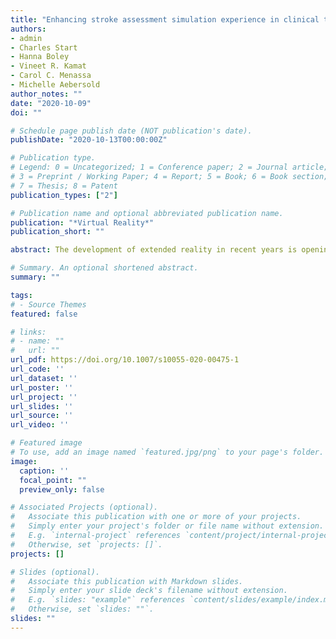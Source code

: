 ```yaml
---
title: "Enhancing stroke assessment simulation experience in clinical training using augmented reality"
authors:
- admin
- Charles Start
- Hanna Boley
- Vineet R. Kamat
- Carol C. Menassa
- Michelle Aebersold
author_notes: ""
date: "2020-10-09"
doi: ""

# Schedule page publish date (NOT publication's date).
publishDate: "2020-10-13T00:00:00Z"

# Publication type.
# Legend: 0 = Uncategorized; 1 = Conference paper; 2 = Journal article;
# 3 = Preprint / Working Paper; 4 = Report; 5 = Book; 6 = Book section;
# 7 = Thesis; 8 = Patent
publication_types: ["2"]

# Publication name and optional abbreviated publication name.
publication: "*Virtual Reality*"
publication_short: ""

abstract: The development of extended reality in recent years is opening doors for using extended reality devices (virtual reality, augmented, and mixed reality devices) in education and healthcare. The purpose of this pilot study was to test the use of augmented reality in teaching healthcare practitioners in a stroke assessment simulation designed for clinical training, where students at nursing school are targets in the study. To conduct our feasibility, a simulation application was developed for the mixed reality device that projects a human face displaying facial drooping (a symptom of stroke) onto a computerized training mannequin. Nursing students were then placed in a clinical simulation wherein they wore the mixed reality device and performed an assessment of their mannequin patient to identify the symptom of stroke and act accordingly. The students completed a survey following their simulations, and then provided feedback on the device and the quality of their experience. The results of the study show that most students enjoyed the simulation and felt that extended reality would be a very useful educational tool for clinical training and healthcare. Further development of the program and device is underway, and future tests will be conducted. The results from this study will be helpful in further progressing the development of extended reality, and the use of these devices in healthcare training.

# Summary. An optional shortened abstract.
summary: ""

tags:
# - Source Themes
featured: false

# links:
# - name: ""
#   url: ""
url_pdf: https://doi.org/10.1007/s10055-020-00475-1
url_code: ''
url_dataset: ''
url_poster: ''
url_project: ''
url_slides: ''
url_source: ''
url_video: ''

# Featured image
# To use, add an image named `featured.jpg/png` to your page's folder. 
image:
  caption: ''
  focal_point: ""
  preview_only: false

# Associated Projects (optional).
#   Associate this publication with one or more of your projects.
#   Simply enter your project's folder or file name without extension.
#   E.g. `internal-project` references `content/project/internal-project/index.md`.
#   Otherwise, set `projects: []`.
projects: []

# Slides (optional).
#   Associate this publication with Markdown slides.
#   Simply enter your slide deck's filename without extension.
#   E.g. `slides: "example"` references `content/slides/example/index.md`.
#   Otherwise, set `slides: ""`.
slides: ""
---
```


<!-- {{% alert note %}}
Click the *Cite* button above to demo the feature to enable visitors to import publication metadata into their reference management software.
{{% /alert %}}

{{% alert note %}}
Click the *Slides* button above to demo Academic's Markdown slides feature.
{{% /alert %}}

Supplementary notes can be added here, including [code and math](https://sourcethemes.com/academic/docs/writing-markdown-latex/). -->
